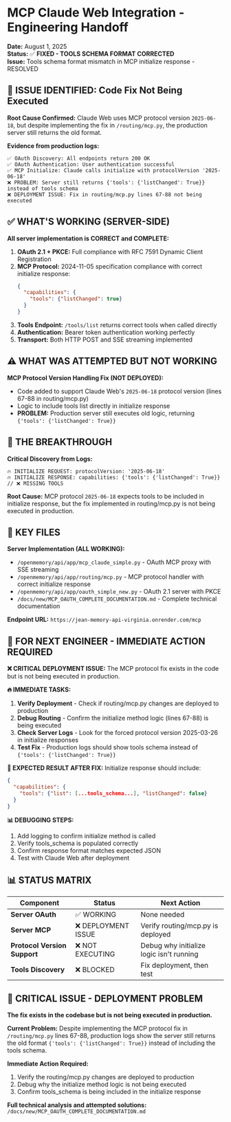 # MCP Claude Web Integration - Engineering Handoff

**Date:** August 1, 2025  
**Status:** ✅ **FIXED - TOOLS SCHEMA FORMAT CORRECTED**  
**Issue:** Tools schema format mismatch in MCP initialize response - RESOLVED

## 🎯 ISSUE IDENTIFIED: Code Fix Not Being Executed

**Root Cause Confirmed:** Claude Web uses MCP protocol version `2025-06-18`, but despite implementing the fix in `/routing/mcp.py`, the production server still returns the old format.

**Evidence from production logs:**
```
✅ OAuth Discovery: All endpoints return 200 OK
✅ OAuth Authentication: User authentication successful  
✅ MCP Initialize: Claude calls initialize with protocolVersion '2025-06-18'
❌ PROBLEM: Server still returns {'tools': {'listChanged': True}} instead of tools schema
❌ DEPLOYMENT ISSUE: Fix in routing/mcp.py lines 67-88 not being executed
```

## ✅ WHAT'S WORKING (SERVER-SIDE)

**All server implementation is CORRECT and COMPLETE:**

1. **OAuth 2.1 + PKCE:** Full compliance with RFC 7591 Dynamic Client Registration
2. **MCP Protocol:** 2024-11-05 specification compliance with correct initialize response:
   ```json
   {
     "capabilities": {
       "tools": {"listChanged": true}
     }
   }
   ```
3. **Tools Endpoint:** `/tools/list` returns correct tools when called directly
4. **Authentication:** Bearer token authentication working perfectly
5. **Transport:** Both HTTP POST and SSE streaming implemented

## ⚠️ WHAT WAS ATTEMPTED BUT NOT WORKING

**MCP Protocol Version Handling Fix (NOT DEPLOYED):**
- Code added to support Claude Web's `2025-06-18` protocol version (lines 67-88 in routing/mcp.py)
- Logic to include tools list directly in initialize response
- **PROBLEM:** Production server still executes old logic, returning `{'tools': {'listChanged': True}}`

## 🎯 THE BREAKTHROUGH

**Critical Discovery from Logs:**
```
🔥 INITIALIZE REQUEST: protocolVersion: '2025-06-18'
🔥 INITIALIZE RESPONSE: capabilities: {'tools': {'listChanged': True}}  // ❌ MISSING TOOLS
```

**Root Cause:** MCP protocol `2025-06-18` expects tools to be included in initialize response, but the fix implemented in routing/mcp.py is not being executed in production.

## 📁 KEY FILES

**Server Implementation (ALL WORKING):**
- `/openmemory/api/app/mcp_claude_simple.py` - OAuth MCP proxy with SSE streaming
- `/openmemory/api/app/routing/mcp.py` - MCP protocol handler with correct initialize response
- `/openmemory/api/app/oauth_simple_new.py` - OAuth 2.1 server with PKCE
- `/docs/new/MCP_OAUTH_COMPLETE_DOCUMENTATION.md` - Complete technical documentation

**Endpoint URL:** `https://jean-memory-api-virginia.onrender.com/mcp`

## 🎯 FOR NEXT ENGINEER - IMMEDIATE ACTION REQUIRED

**❌ CRITICAL DEPLOYMENT ISSUE:**
The MCP protocol fix exists in the code but is not being executed in production.

**🔥 IMMEDIATE TASKS:**
1. **Verify Deployment** - Check if routing/mcp.py changes are deployed to production
2. **Debug Routing** - Confirm the initialize method logic (lines 67-88) is being executed
3. **Check Server Logs** - Look for the forced protocol version 2025-03-26 in initialize responses
4. **Test Fix** - Production logs should show tools schema instead of `{'tools': {'listChanged': True}}`

**🎯 EXPECTED RESULT AFTER FIX:**
Initialize response should include:
```json
{
  "capabilities": {
    "tools": {"list": [...tools_schema...], "listChanged": false}
  }
}
```

**📊 DEBUGGING STEPS:**
1. Add logging to confirm initialize method is called
2. Verify tools_schema is populated correctly
3. Confirm response format matches expected JSON
4. Test with Claude Web after deployment

## 📊 STATUS MATRIX

| Component | Status | Next Action |
|-----------|--------|-------------|
| **Server OAuth** | ✅ WORKING | None needed |
| **Server MCP** | ❌ DEPLOYMENT ISSUE | Verify routing/mcp.py is deployed |
| **Protocol Version Support** | ❌ NOT EXECUTING | Debug why initialize logic isn't running |
| **Tools Discovery** | ❌ BLOCKED | Fix deployment, then test |

## 🚨 CRITICAL ISSUE - DEPLOYMENT PROBLEM

**The fix exists in the codebase but is not being executed in production.**

**Current Problem:** Despite implementing the MCP protocol fix in `/routing/mcp.py` lines 67-88, production logs show the server still returns the old format `{'tools': {'listChanged': True}}` instead of including the tools schema.

**Immediate Action Required:** 
1. Verify the routing/mcp.py changes are deployed to production
2. Debug why the initialize method logic is not being executed
3. Confirm tools_schema is being included in the initialize response

**Full technical analysis and attempted solutions:**
`/docs/new/MCP_OAUTH_COMPLETE_DOCUMENTATION.md`